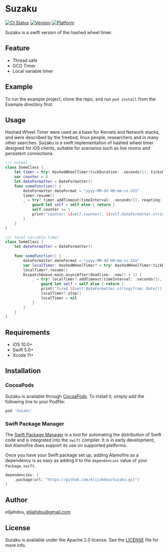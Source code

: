 # Suzaku

[![CI Status](https://img.shields.io/travis/elijahdou/Suzaku.svg?style=flat)](https://travis-ci.org/elijahdou/Suzaku)
[![Version](https://img.shields.io/badge/pod-0.0.2-blue.svg)](https://cocoapods.org/pods/Suzaku)
[![Platform](https://img.shields.io/badge/platform-iOS-blue.svg)](https://cocoapods.org/pods/Suzaku)


Suzaku is a swift version of the hashed wheel timer.

## Feature
- Thread safe
- GCD Timer
- Local variable timer

## Example

To run the example project, clone the repo, and run `pod install` from the Example directory first.

## Usage
Hashed Wheel Timer were used as a base for Kernels and Network stacks, and were described by the freebsd, linux people, researchers and in many other searches. Suzaku is a swift implementation of hashed wheel timer designed for iOS clients, suitable for scenarios such as live rooms and persistent connections.

```swift
/// normal
class SomeClass {
    let timer = try! HashedWheelTimer(tickDuration: .seconds(1), ticksPerWheel: 8, dispatchQueue: nil)
    var counter = 0
    let dateFormatter = DateFormatter()
    func someFunction() {
        dateFormatter.dateFormat = "yyyy-MM-dd HH:mm:ss.SSS"
        timer.resume()
        _ = try? timer.addTimeout(timeInterval: .seconds(3), reapting: true) { [weak self] in
            guard let self = self else { return }
            self.counter += 1
            print("counter: \(self.counter), \(self.dateFormatter.string(from: Date()))")
        }
    }
}

/// local variable timer
class SomeClass {
    let dateFormatter = DateFormatter()
    
    func someFunction() {
        dateFormatter.dateFormat = "yyyy-MM-dd HH:mm:ss.SSS"
        var localTimer: HashedWheelTimer? = try! HashedWheelTimer(tickDuration: .seconds(1), ticksPerWheel: 1, dispatchQueue: nil)
        localTimer?.resume()
        DispatchQueue.main.asyncAfter(deadline: .now() + 3) {
            _ = try? localTimer?.addTimeout(timeInterval: .seconds(5), reapting: true) { [weak self] in
                guard let self = self else { return }
                print("fired \(self.dateFormatter.string(from: Date()))")
                localTimer?.stop()
                localTimer = nil
            }
        }
    }
}
```

## Requirements
- iOS 10.0+
- Swift  5.0+
- Xcode 11+

## Installation

### CocoaPods
Suzaku is available through [CocoaPods](https://cocoapods.org). To install
it, simply add the following line to your Podfile:

```ruby
pod 'Suzaku'
```

### Swift Package Manager

The [Swift Package Manager](https://swift.org/package-manager/) is a tool for automating the distribution of Swift code and is integrated into the `swift` compiler. It is in early development, but Alamofire does support its use on supported platforms.

Once you have your Swift package set up, adding Alamofire as a dependency is as easy as adding it to the `dependencies` value of your `Package.swift`.

```swift
dependencies: [
    .package(url: "https://github.com/elijahdou/Suzaku.git")
]
```

## Author

elijahdou, elijahdou@gmail.com

## License

Suzaku is available under the Apache 2.0 license. See the [LICENSE](https://github.com/elijahdou/Suzaku/blob/master/LICENSE) file for more info.
